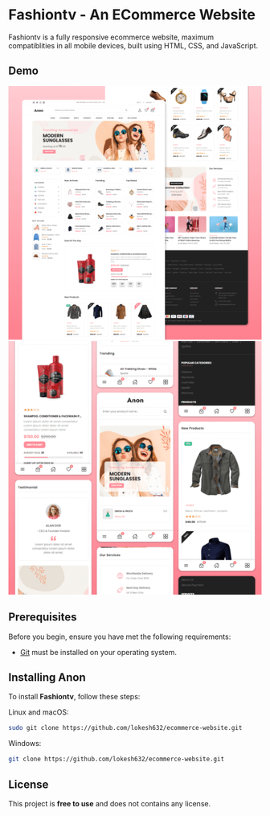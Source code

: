 # Fashiontv - An ECommerce Website


Fashiontv is a fully responsive ecommerce website, maximum compatiblities in all mobile devices, built using HTML, CSS, and JavaScript.

## Demo

![Fashiontv Desktop Demo](./website-demo-image/desktop.png "Desktop Demo")
![Fashiontv Mobile Demo](./website-demo-image/mobile.png "Mobile Demo")

## Prerequisites

Before you begin, ensure you have met the following requirements:

* [Git](https://git-scm.com/downloads "Download Git") must be installed on your operating system.

## Installing Anon

To install **Fashiontv**, follow these steps:

Linux and macOS:

```bash
sudo git clone https://github.com/lokesh632/ecommerce-website.git
```

Windows:

```bash
git clone https://github.com/lokesh632/ecommerce-website.git
```

## License

This project is **free to use** and does not contains any license.
